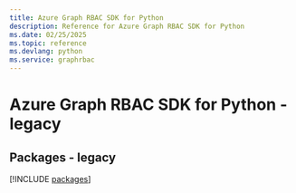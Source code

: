 ```yaml
---
title: Azure Graph RBAC SDK for Python
description: Reference for Azure Graph RBAC SDK for Python
ms.date: 02/25/2025
ms.topic: reference
ms.devlang: python
ms.service: graphrbac
---
```

# Azure Graph RBAC SDK for Python - legacy
## Packages - legacy
[!INCLUDE [packages](graph-rbac-index.md)]